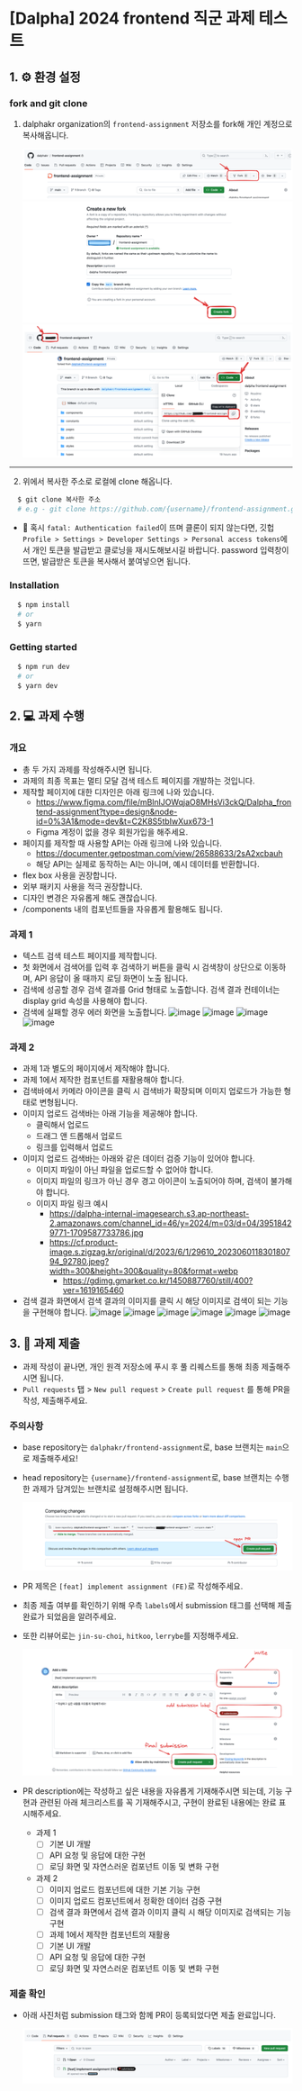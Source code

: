 # [Dalpha] 2024 frontend 직군 과제 테스트

## 1. ⚙️ 환경 설정

### fork and git clone

1. dalphakr organization의 `frontend-assignment` 저장소를 fork해 개인 계정으로 복사해옵니다.

   ![prev_fork_image](/public/images/prev_fork.png)
   ![fork_image](/public/images/fork.png)
   ![clone_image](/public/images/clone.png)

---

2. 위에서 복사한 주소로 로컬에 clone 해옵니다.

```bash
  $ git clone 복사한 주소
  # e.g - git clone https://github.com/{username}/frontend-assignment.git
```

- 🚨 혹시 `fatal: Authentication failed`이 뜨며 클론이 되지 않는다면, 깃헙 `Profile > Settings > Developer Settings > Personal access tokens`에서 개인 토큰을 발급받고 클로닝을 재시도해보시길 바랍니다. password 입력창이 뜨면, 발급받은 토큰을 복사해서 붙여넣으면 됩니다.

### Installation

```bash
  $ npm install
  # or
  $ yarn
```

### Getting started

```bash
  $ npm run dev
  # or
  $ yarn dev
```

## 2. 💻 과제 수행

### 개요
- 총 두 가지 과제를 작성해주시면 됩니다. 
- 과제의 최종 목표는 멀티 모달 검색 테스트 페이지를 개발하는 것입니다.
- 제작할 페이지에 대한 디자인은 아래 링크에 나와 있습니다.
	- https://www.figma.com/file/mBlnlJOWqjaO8MHsVi3ckQ/Dalpha_frontend-assignment?type=design&node-id=0%3A1&mode=dev&t=C2K8S5tbIwXux673-1
   - Figma 계정이 없을 경우 회원가입을 해주세요.
- 페이지를 제작할 때 사용할 API는 아래 링크에 나와 있습니다.
	- https://documenter.getpostman.com/view/26588633/2sA2xcbauh
	- 해당 API는 실제로 동작하는 AI는 아니며, 예시 데이터를 반환합니다.
- flex box 사용을 권장합니다.
- 외부 패키지 사용을 적극 권장합니다.
- 디자인 변경은 자유롭게 해도 괜찮습니다.
- /components 내의 컴포넌트들을 자유롭게 활용해도 됩니다.

### 과제 1
- 텍스트 검색 테스트 페이지를 제작합니다.
- 첫 화면에서 검색어를 입력 후 검색하기 버튼을 클릭 시 검색창이 상단으로 이동하며, API 응답이 올 때까지 로딩 화면이 노출 됩니다.
- 검색에 성공할 경우 검색 결과를 Grid 형태로 노출합니다. 검색 결과 컨테이너는 display grid 속성을 사용해야 합니다.
- 검색에 실패할 경우 에러 화면을 노출합니다.
![image](https://github.com/dalphakr/frontend-assignment/assets/113716298/285b6b54-73f0-4bca-bf43-3ca86ba3bf38)
![image](https://github.com/dalphakr/frontend-assignment/assets/113716298/70b4536a-28cc-4a18-944f-5aa33430776a)
![image](https://github.com/dalphakr/frontend-assignment/assets/113716298/939cb95d-fccc-4829-80e2-9759d9d6c205)
![image](https://github.com/dalphakr/frontend-assignment/assets/113716298/b249552d-96a8-4b3f-925e-0143bcc9d6ca)

### 과제 2
- 과제 1과 별도의 페이지에서 제작해야 합니다.
- 과제 1에서 제작한 컴포넌트를 재활용해야 합니다.
- 검색바에서 카메라 아이콘을 클릭 시 검색바가 확장되며 이미지 업로드가 가능한 형태로 변형됩니다.
- 이미지 업로드 검색바는 아래 기능을 제공해야 합니다.
	- 클릭해서 업로드
	- 드래그 앤 드롭해서 업로드
	- 링크를 입력해서 업로드
- 이미지 업로드 검색바는 아래와 같은 데이터 검증 기능이 있어야 합니다.
	- 이미지 파일이 아닌 파일을 업로드할 수 없어야 합니다.
	- 이미지 파일의 링크가 아닌 경우 경고 아이콘이 노출되어야 하며, 검색이 불가해야 합니다.
	- 이미지 파일 링크 예시
		- https://dalpha-internal-imagesearch.s3.ap-northeast-2.amazonaws.com/channel_id=46/y=2024/m=03/d=04/39518429771-1709587733786.jpg
  		- https://cf.product-image.s.zigzag.kr/original/d/2023/6/1/29610_202306011830180794_92780.jpeg?width=300&height=300&quality=80&format=webp
    		- https://gdimg.gmarket.co.kr/1450887760/still/400?ver=1619165460
- 검색 결과 화면에서 검색 결과의 이미지를 클릭 시 해당 이미지로 검색이 되는 기능을 구현해야 합니다.
![image](https://github.com/dalphakr/frontend-assignment/assets/113716298/bff4baf7-1c7e-4f06-b434-2fb0c51fadc0)
![image](https://github.com/dalphakr/frontend-assignment/assets/113716298/6f4b74a6-9e9c-432a-bf3c-6f334b153634)
![image](https://github.com/dalphakr/frontend-assignment/assets/113716298/97bcf73c-e1f2-493d-b00c-2dacdc3973d1)
![image](https://github.com/dalphakr/frontend-assignment/assets/113716298/2bf62e80-3367-40df-bf3a-e38f41c4d9c7)
![image](https://github.com/dalphakr/frontend-assignment/assets/113716298/7c910dd5-1582-4ece-bb64-d9a786f55b61)
![image](https://github.com/dalphakr/frontend-assignment/assets/113716298/47859417-d20b-42d1-a224-21c79448918d)

## 3. 📮 과제 제출

- 과제 작성이 끝나면, 개인 원격 저장소에 푸시 후 풀 리퀘스트를 통해 최종 제출해주시면 됩니다.
- `Pull requests` 탭 > `New pull request` > `Create pull request` 를 통해 PR을 작성, 제출해주세요.

### 주의사항

- base repository는 `dalphakr/frontend-assignment`로, base 브랜치는 `main`으로 제출해주세요!
- head repository는 `{username}/frontend-assignment`로, base 브랜치는 수행한 과제가 담겨있는 브랜치로 설정해주시면 됩니다.

  ![open_pr_image](/public/images/open_pr.png)

- PR 제목은 `[feat] implement assignment (FE)`로 작성해주세요.
- 최종 제출 여부를 확인하기 위해 우측 `labels`에서 submission 태그를 선택해 제출 완료가 되었음을 알려주세요.
- 또한 리뷰어로는 `jin-su-choi`, `hitkoo`, `lerrybe`를 지정해주세요.

  ![create_pr_image](/public/images/create_pr.png)

- PR description에는 작성하고 싶은 내용을 자유롭게 기재해주시면 되는데, 기능 구현과 관련된 아래 체크리스트를 꼭 기재해주시고, 구현이 완료된 내용에는 완료 표시해주세요.
  - 과제 1
	  - [ ] 기본 UI 개발
	  - [ ] API 요청 및 응답에 대한 구현
	  - [ ] 로딩 화면 및 자연스러운 컴포넌트 이동 및 변화 구현
  - 과제 2
	  - [ ] 이미지 업로드 컴포넌트에 대한 기본 기능 구현
	  - [ ] 이미지 업로드 컴포넌트에서 정확한 데이터 검증 구현
	  - [ ] 검색 결과 화면에서 검색 결과 이미지 클릭 시 해당 이미지로 검색되는 기능 구현
	  - [ ] 과제 1에서 제작한 컴포넌트의 재활용
	  - [ ] 기본 UI 개발
	  - [ ] API 요청 및 응답에 대한 구현
	  - [ ] 로딩 화면 및 자연스러운 컴포넌트 이동 및 변화 구현

### 제출 확인

- 아래 사진처럼 submission 태그와 함께 PR이 등록되었다면 제출 완료입니다.

  ![submit_pr_image](/public/images/submit_pr.png)
